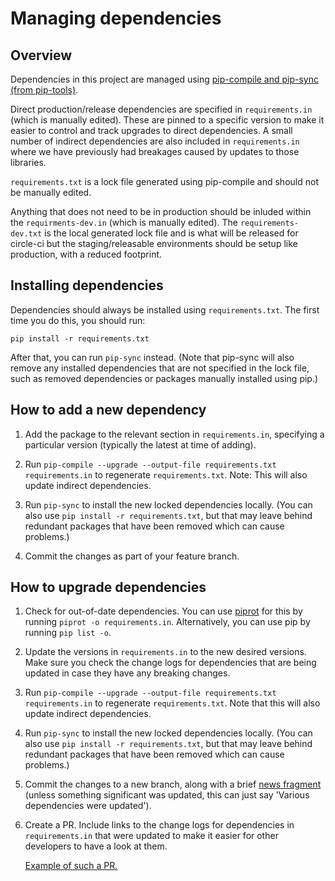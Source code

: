 # Managing dependencies

## Overview

Dependencies in this project are managed using
[pip-compile and pip-sync (from pip-tools)](https://github.com/jazzband/pip-tools).

Direct production/release dependencies are specified in `requirements.in` (which is manually
edited). These are pinned to a specific version to make it easier to control
and track upgrades to direct dependencies. A small number of indirect dependencies are also
included in `requirements.in` where we have previously had breakages caused by updates to
those libraries.

`requirements.txt` is a lock file generated using pip-compile and should not be manually edited.

Anything that does not need to be in production should be inluded within the `requirments-dev.in` (which is manually edited). The `requirements-dev.txt` is the local generated lock file and is what will be released for circle-ci but the staging/releasable environments should be setup like production, with a reduced footprint.

## Installing dependencies

Dependencies should always be installed using `requirements.txt`. The first time you do this,
you should run:

```shell
pip install -r requirements.txt
```

After that, you can run `pip-sync` instead.
(Note that pip-sync will also remove any installed dependencies that are not specified in the
lock file, such as removed dependencies or packages manually installed using pip.)

## How to add a new dependency

1. Add the package to the relevant section in `requirements.in`, specifying a particular version
   (typically the latest at time of adding).

2. Run `pip-compile --upgrade --output-file requirements.txt requirements.in` to regenerate
   `requirements.txt`. Note: This will also update indirect dependencies.

3. Run `pip-sync` to install the new locked dependencies locally. (You can also use
   `pip install -r requirements.txt`, but that may leave behind redundant packages that
   have been removed which can cause problems.)

4. Commit the changes as part of your feature branch.

## How to upgrade dependencies

1. Check for out-of-date dependencies. You can use [piprot](https://github.com/sesh/piprot) for
   this by running `piprot -o requirements.in`. Alternatively, you can use pip
   by running `pip list -o`.

2. Update the versions in `requirements.in` to the new desired versions. Make sure you check
   the change logs for dependencies that are being updated in case they have any breaking changes.

3. Run `pip-compile --upgrade --output-file requirements.txt requirements.in` to regenerate
   `requirements.txt`. Note that this will also update indirect dependencies.

4. Run `pip-sync` to install the new locked dependencies locally. (You can also use
   `pip install -r requirements.txt`, but that may leave behind redundant packages that
   have been removed which can cause problems.)

5. Commit the changes to a new branch, along with a brief [news fragment](../changelog/README.md)
   (unless something significant was updated, this can just say 'Various dependencies were updated').

6. Create a PR. Include links to the change logs for dependencies in `requirements.in` that
   were updated to make it easier for other developers to have a look at them.

   [Example of such a PR.](https://github.com/uktrade/data-hub-api/pull/1171)
